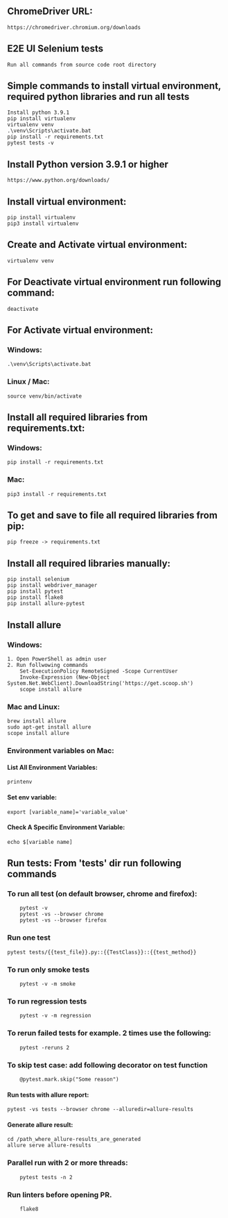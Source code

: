 ## ChromeDriver URL:
    https://chromedriver.chromium.org/downloads

## E2E UI Selenium tests
    Run all commands from source code root directory

## Simple commands to install virtual environment, required python libraries and run all tests
    Install python 3.9.1
    pip install virtualenv
    virtualenv venv
    .\venv\Scripts\activate.bat
    pip install -r requirements.txt
    pytest tests -v

## Install Python version 3.9.1 or higher
    https://www.python.org/downloads/

## Install virtual environment:
    pip install virtualenv
    pip3 install virtualenv

## Create and Activate virtual environment:
    virtualenv venv

## For Deactivate virtual environment run following command:
    deactivate

## For Activate virtual environment:
### Windows: 
    .\venv\Scripts\activate.bat
### Linux / Mac: 
    source venv/bin/activate

## Install all required libraries from requirements.txt:
### Windows: 
    pip install -r requirements.txt
### Mac: 
    pip3 install -r requirements.txt

## To get and save to file all required libraries from pip:
    pip freeze -> requirements.txt

## Install all required libraries manually:
    pip install selenium
    pip install webdriver_manager
    pip install pytest
    pip install flake8
    pip install allure-pytest

## Install allure
### Windows:
    1. Open PowerShell as admin user 
    2. Run follwowing commands
        Set-ExecutionPolicy RemoteSigned -Scope CurrentUser
        Invoke-Expression (New-Object System.Net.WebClient).DownloadString('https://get.scoop.sh')
        scope install allure

### Mac and Linux:
    brew install allure
    sudo apt-get install allure
    scope install allure

### Environment variables on Mac:
#### List All Environment Variables:
    printenv

#### Set env variable:     
    export [variable_name]='variable_value'

#### Check A Specific Environment Variable:
    echo $[variable name]

## Run tests: From 'tests' dir run following commands

### To run all test (on default browser, chrome and firefox):
        pytest -v
        pytest -vs --browser chrome
        pytest -vs --browser firefox

### Run one test
    pytest tests/{{test_file}}.py::{{TestClass}}::{{test_method}}

### To run only smoke tests
        pytest -v -m smoke

### To run regression tests
        pytest -v -m regression

### To rerun failed tests for example. 2 times use the following:
        pytest -reruns 2

### To skip test case: add following decorator on test function
        @pytest.mark.skip("Some reason")

#### Run tests with allure report:
    pytest -vs tests --browser chrome --alluredir=allure-results

#### Generate allure result:
    cd /path_where_allure-results_are_generated
    allure serve allure-results

### Parallel run with 2 or more threads:
        pytest tests -n 2

### Run linters before opening PR.
        flake8
